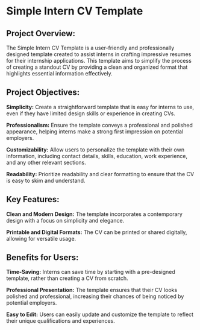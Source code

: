 # Simple Intern CV Template

## Project Overview:
The Simple Intern CV Template is a user-friendly and professionally designed template created to assist interns in crafting impressive resumes for their internship applications. This template aims to simplify the process of creating a standout CV by providing a clean and organized format that highlights essential information effectively.

## Project Objectives:

**Simplicity:** Create a straightforward template that is easy for interns to use, even if they have limited design skills or experience in creating CVs.

**Professionalism:** Ensure the template conveys a professional and polished appearance, helping interns make a strong first impression on potential employers.

**Customizability:** Allow users to personalize the template with their own information, including contact details, skills, education, work experience, and any other relevant sections.

**Readability:** Prioritize readability and clear formatting to ensure that the CV is easy to skim and understand.

## Key Features:

**Clean and Modern Design:** The template incorporates a contemporary design with a focus on simplicity and elegance.

**Printable and Digital Formats:** The CV can be printed or shared digitally, allowing for versatile usage.

## Benefits for Users:

**Time-Saving:** Interns can save time by starting with a pre-designed template, rather than creating a CV from scratch.

**Professional Presentation:** The template ensures that their CV looks polished and professional, increasing their chances of being noticed by potential employers.

**Easy to Edit:** Users can easily update and customize the template to reflect their unique qualifications and experiences.
